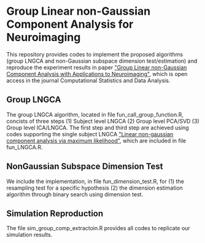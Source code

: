 # Group Linear non-Gaussian Component Analysis for Neuroimaging

This repository provides codes to implement the proposed algorithms (group LNGCA and non-Gaussian subspace dimension test/estimation) and reproduce the experiment results in paper ["Group Linear non-Gaussian Component Analysis with Applications to Neuroimaging"](https://www.sciencedirect.com/science/article/pii/S0167947322000342), which is open access in the journal Computational Statistics and Data Analysis.  

## Group LNGCA 
The group LNGCA algorithm, located in file fun_call_group_function.R, concists of three steps (1) Subject level LNGCA (2) Group level PCA/SVD (3) Group level ICA/LNGCA. The first step and third step are achieved using codes supporting the single subject LNGCA ["Linear non-gaussian component analysis via maximum likelihood"](https://www.tandfonline.com/doi/abs/10.1080/01621459.2017.1407772), which are included in file fun_LNGCA.R.

## NonGaussian Subspace Dimension Test
We include the implementation, in file fun_dimension_test.R, for (1) the resampling test for a specific hypothesis (2) the dimension estimation algorithm through binary search using dimension test.

## Simulation Reproduction
The file sim_group_comp_extractoin.R provides all codes to replicate our simulation results.
